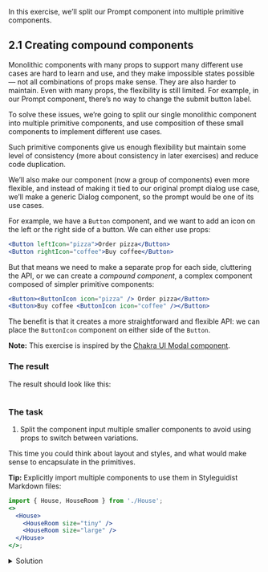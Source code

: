 In this exercise, we’ll split our Prompt component into multiple primitive components.

## 2.1 Creating compound components

Monolithic components with many props to support many different use cases are hard to learn and use, and they make impossible states possible — not all combinations of props make sense. They are also harder to maintain. Even with many props, the flexibility is still limited. For example, in our Prompt component, there’s no way to change the submit button label.

To solve these issues, we’re going to split our single monolithic component into multiple primitive components, and use composition of these small components to implement different use cases.

Such primitive components give us enough flexibility but maintain some level of consistency (more about consistency in later exercises) and reduce code duplication.

We’ll also make our component (now a group of components) even more flexible, and instead of making it tied to our original prompt dialog use case, we’ll make a generic Dialog component, so the prompt would be one of its use cases.

For example, we have a `Button` component, and we want to add an icon on the left or the right side of a button. We can either use props:

```jsx static
<Button leftIcon="pizza">Order pizza</Button>
<Button rightIcon="coffee">Buy coffee</Button>
```

But that means we need to make a separate prop for each side, cluttering the API, or we can create a _compound component_, a complex component composed of simpler primitive components:

```jsx static
<Button><ButtonIcon icon="pizza" /> Order pizza</Button>
<Button>Buy coffee <ButtonIcon icon="coffee" /></Button>
```

The benefit is that it creates a more straightforward and flexible API: we can place the `ButtonIcon` component on either side of the `Button`.

**Note:** This exercise is inspired by the [Chakra UI Modal component](https://chakra-ui.com/modal).

### The result

The result should look like this:

```jsx {"file": "final/Dialog.md", "noeditor": true}
```

### The task

1. Split the component input multiple smaller components to avoid using props to switch between variations.

This time you could think about layout and styles, and what would make sense to encapsulate in the primitives.

**Tip:** Explicitly import multiple components to use them in Styleguidist Markdown files:

```jsx static
import { House, HouseRoom } from './House';
<>
  <House>
    <HouseRoom size="tiny" />
    <HouseRoom size="large" />
  </House>
</>;
```

<details>
 <summary>Solution</summary>

The `Dialog` component (`src/exercises/2-Compound_components/Dialog.js`):

```jsx {"file": "final/Dialog.js", "static": true}
```

The usage (`src/exercises/2-Compound_components/Dialog.md`):

```md {"file": "final/Dialog.md", "static": true}
```

</details>
